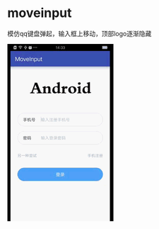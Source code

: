 # moveinput
模仿qq键盘弹起，输入框上移动，顶部logo逐渐隐藏

![gif](https://github.com/stormdzh/moveinput/blob/master/pre/device-2017-09-29-143347.gif)


